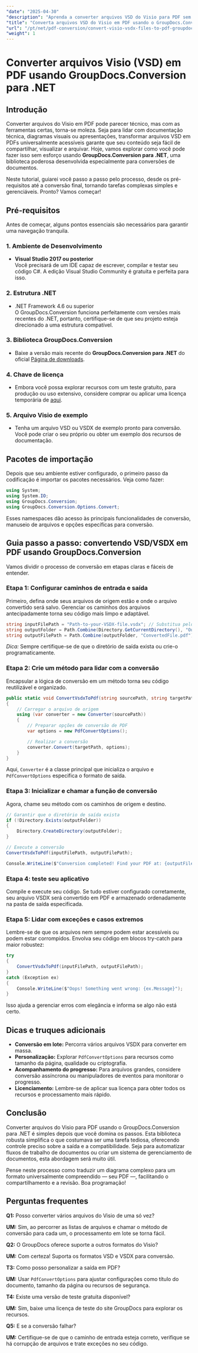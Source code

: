 ```yaml
---
"date": "2025-04-30"
"description": "Aprenda a converter arquivos VSD do Visio para PDF sem esforço usando o GroupDocs.Conversion para .NET. Este guia aborda instalação, configuração e casos de uso prático."
"title": "Converta arquivos VSD do Visio em PDF usando o GroupDocs.Conversion para .NET - Um guia completo"
"url": "/pt/net/pdf-conversion/convert-visio-vsdx-files-to-pdf-groupdocs-net/"
"weight": 1
---
```


# Converter arquivos Visio (VSD) em PDF usando GroupDocs.Conversion para .NET

## Introdução

Converter arquivos do Visio em PDF pode parecer técnico, mas com as ferramentas certas, torna-se moleza. Seja para lidar com documentação técnica, diagramas visuais ou apresentações, transformar arquivos VSD em PDFs universalmente acessíveis garante que seu conteúdo seja fácil de compartilhar, visualizar e arquivar. Hoje, vamos explorar como você pode fazer isso sem esforço usando **GroupDocs.Conversion para .NET**, uma biblioteca poderosa desenvolvida especialmente para conversões de documentos.

Neste tutorial, guiarei você passo a passo pelo processo, desde os pré-requisitos até a conversão final, tornando tarefas complexas simples e gerenciáveis. Pronto? Vamos começar!

## Pré-requisitos

Antes de começar, alguns pontos essenciais são necessários para garantir uma navegação tranquila.

### 1. Ambiente de Desenvolvimento

- **Visual Studio 2017 ou posterior**  
Você precisará de um IDE capaz de escrever, compilar e testar seu código C#. A edição Visual Studio Community é gratuita e perfeita para isso.

### 2. Estrutura .NET

- .NET Framework 4.6 ou superior  
O GroupDocs.Conversion funciona perfeitamente com versões mais recentes do .NET, portanto, certifique-se de que seu projeto esteja direcionado a uma estrutura compatível.

### 3. Biblioteca GroupDocs.Conversion

- Baixe a versão mais recente do **GroupDocs.Conversion para .NET** do oficial [Página de downloads](https://releases.groupdocs.com/conversion/net/).

### 4. Chave de licença

- Embora você possa explorar recursos com um teste gratuito, para produção ou uso extensivo, considere comprar ou aplicar uma licença temporária de [aqui](https://purchase.groupdocs.com/temporary-license/).

### 5. Arquivo Visio de exemplo

- Tenha um arquivo VSD ou VSDX de exemplo pronto para conversão. Você pode criar o seu próprio ou obter um exemplo dos recursos de documentação.

## Pacotes de importação

Depois que seu ambiente estiver configurado, o primeiro passo da codificação é importar os pacotes necessários. Veja como fazer:

```csharp
using System;
using System.IO;
using GroupDocs.Conversion;
using GroupDocs.Conversion.Options.Convert;
```

Esses namespaces dão acesso às principais funcionalidades de conversão, manuseio de arquivos e opções específicas para conversão.

## Guia passo a passo: convertendo VSD/VSDX em PDF usando GroupDocs.Conversion

Vamos dividir o processo de conversão em etapas claras e fáceis de entender.

### Etapa 1: Configurar caminhos de entrada e saída

Primeiro, defina onde seus arquivos de origem estão e onde o arquivo convertido será salvo. Gerenciar os caminhos dos arquivos antecipadamente torna seu código mais limpo e adaptável.

```csharp
string inputFilePath = "Path-to-your-VSDX-file.vsdx"; // Substitua pelo caminho real do seu arquivo
string outputFolder = Path.Combine(Directory.GetCurrentDirectory(), "Output");
string outputFilePath = Path.Combine(outputFolder, "ConvertedFile.pdf");
```

*Dica:* Sempre certifique-se de que o diretório de saída exista ou crie-o programaticamente.

### Etapa 2: Crie um método para lidar com a conversão

Encapsular a lógica de conversão em um método torna seu código reutilizável e organizado.

```csharp
public static void ConvertVsdxToPdf(string sourcePath, string targetPath)
{
    // Carregar o arquivo de origem
    using (var converter = new Converter(sourcePath))
    {
        // Preparar opções de conversão de PDF
        var options = new PdfConvertOptions();

        // Realizar a conversão
        converter.Convert(targetPath, options);
    }
}
```

Aqui, `Converter` é a classe principal que inicializa o arquivo e `PdfConvertOptions` especifica o formato de saída.

### Etapa 3: Inicializar e chamar a função de conversão

Agora, chame seu método com os caminhos de origem e destino.

```csharp
// Garantir que o diretório de saída exista
if (!Directory.Exists(outputFolder))
{
    Directory.CreateDirectory(outputFolder);
}

// Execute a conversão
ConvertVsdxToPdf(inputFilePath, outputFilePath);

Console.WriteLine($"Conversion completed! Find your PDF at: {outputFilePath}");
```

### Etapa 4: teste seu aplicativo

Compile e execute seu código. Se tudo estiver configurado corretamente, seu arquivo VSDX será convertido em PDF e armazenado ordenadamente na pasta de saída especificada.

### Etapa 5: Lidar com exceções e casos extremos

Lembre-se de que os arquivos nem sempre podem estar acessíveis ou podem estar corrompidos. Envolva seu código em blocos try-catch para maior robustez:

```csharp
try
{
    ConvertVsdxToPdf(inputFilePath, outputFilePath);
}
catch (Exception ex)
{
    Console.WriteLine($"Oops! Something went wrong: {ex.Message}");
}
```

Isso ajuda a gerenciar erros com elegância e informa se algo não está certo.

## Dicas e truques adicionais

- **Conversão em lote:** Percorra vários arquivos VSDX para converter em massa.
- **Personalização:** Explorar `PdfConvertOptions` para recursos como tamanho da página, qualidade ou criptografia.
- **Acompanhamento do progresso:** Para arquivos grandes, considere conversão assíncrona ou manipuladores de eventos para monitorar o progresso.
- **Licenciamento:** Lembre-se de aplicar sua licença para obter todos os recursos e processamento mais rápido.

## Conclusão

Converter arquivos do Visio para PDF usando o GroupDocs.Conversion para .NET é simples depois que você domina os passos. Esta biblioteca robusta simplifica o que costumava ser uma tarefa tediosa, oferecendo controle preciso sobre a saída e a compatibilidade. Seja para automatizar fluxos de trabalho de documentos ou criar um sistema de gerenciamento de documentos, esta abordagem será muito útil.

Pense neste processo como traduzir um diagrama complexo para um formato universalmente compreendido — seu PDF —, facilitando o compartilhamento e a revisão. Boa programação!

## Perguntas frequentes

**Q1:** Posso converter vários arquivos do Visio de uma só vez?  

**UM:** Sim, ao percorrer as listas de arquivos e chamar o método de conversão para cada um, o processamento em lote se torna fácil.

**Q2:** O GroupDocs oferece suporte a outros formatos do Visio?  

**UM:** Com certeza! Suporta os formatos VSD e VSDX para conversão.

**T3:** Como posso personalizar a saída em PDF?  

**UM:** Usar `PdfConvertOptions` para ajustar configurações como título do documento, tamanho da página ou recursos de segurança.

**T4:** Existe uma versão de teste gratuita disponível?  

**UM:** Sim, baixe uma licença de teste do site GroupDocs para explorar os recursos.

**Q5:** E se a conversão falhar?  

**UM:** Certifique-se de que o caminho de entrada esteja correto, verifique se há corrupção de arquivos e trate exceções no seu código.